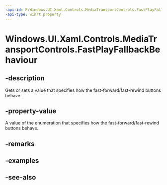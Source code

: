 ```yaml
---
-api-id: P:Windows.UI.Xaml.Controls.MediaTransportControls.FastPlayFallbackBehaviour
-api-type: winrt property
---
```


<!-- Property syntax
public Windows.UI.Xaml.Media.FastPlayFallbackBehaviour FastPlayFallbackBehaviour { get;  set; }
-->

# Windows.UI.Xaml.Controls.MediaTransportControls.FastPlayFallbackBehaviour

## -description
Gets or sets a value that specifies how the fast-forward/fast-rewind buttons behave.


## -property-value
A value of the enumeration that specifies how the fast-forward/fast-rewind buttons behave.

## -remarks

## -examples

## -see-also
